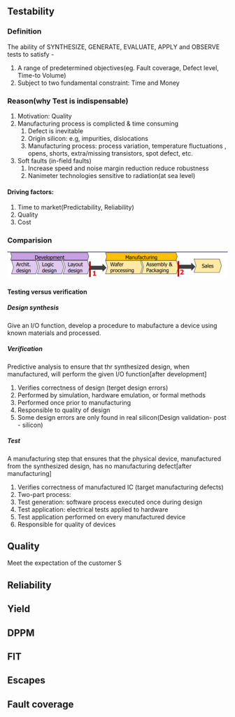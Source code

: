 ## Testability
### Definition
The ability of SYNTHESIZE, GENERATE, EVALUATE, APPLY and OBSERVE tests to satisfy -
1. A range of predetermined objectives(eg. Fault coverage, Defect level, Time-to Volume)
2. Subject to two fundamental constraint: Time and Money
### Reason(why Test is indispensable)
1. Motivation: Quality
2. Manufacturing process is complicted & time consuming
    1. Defect is inevitable
    2. Origin silicon: e.g, impurities, dislocations
    3. Manufacturing process: process variation, temperature fluctuations , opens, shorts, extra/missing transistors, spot defect, etc.
3. Soft faults (in-field faults)
   1. Increase speed and noise margin reduction reduce robustness
   2. Nanimeter technologies sensitive to radiation(at sea level)
#### Driving factors:
1. Time to market(Predictability, Reliability)
2. Quality
3. Cost
### Comparision
![image text](https://github.com/EVA113x/Hardware-Dependability/blob/main/image/TandV.png)
#### Testing versus verification
##### Design synthesis
Give an I/O function, develop a procedure to mabufacture a device using known materials and processed.
##### Verification
Predictive analysis to ensure that thr synthesized design, when manufactured, will perform the given I/O function[after development]
1. Verifies correctness of design (terget design errors)
2. Performed by simulation, hardware emulation, or formal methods 
3. Performed once prior to manufacturing
4. Responsible to quality of design
5. Some design errors are only found in real silicon(Design validation- post - silicon)
##### Test
A manufacturing step that ensures that the physical device, manufactured from the synthesized design, has no manufacturing defect[after manufacturing]
1. Verifies correctness of manufactured IC (target manufacturing defects)
2. Two-part process:
3. Test generation: software process executed once during design
4. Test application: electrical tests applied to hardware
5. Test application performed on every manufactured device
6. Responsible for quality of devices 
## Quality
Meet the expectation of the customer
S
## Reliability
## Yield
## DPPM
## FIT
## Escapes
## Fault coverage

